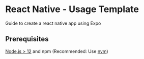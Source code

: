 # React Native - Usage Template

Guide to create a react native app using Expo

## Prerequisites
[Node.js > 12](https://nodejs.org) and npm (Recommended: Use [nvm](https://github.com/nvm-sh/nvm))

